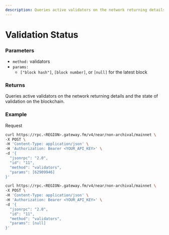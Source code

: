 ```yaml
---
description: Queries active validators on the network returning details and the state of validation on the blockchain.
---
```


# Validation Status

### **Parameters**

- `method:` validators
- `params:`
  - `["block hash"]`, `[block number]`, or `[null]` for the latest block

### **Returns**

Queries active validators on the network returning details and the state of validation on the blockchain.

### **Example**

Request

```bash
curl https://rpc.<REGION>.gateway.fm/v4/near/non-archival/mainnet \
-X POST \
-H 'Content-Type: application/json' \
-H 'Authorization: Bearer <YOUR_API_KEY>' \
-d '{
  "jsonrpc": "2.0",
  "id": "11",
  "method": "validators",
  "params": [62909946]
}'
```

```bash
curl https://rpc.<REGION>.gateway.fm/v4/near/non-archival/mainnet \
-X POST \
-H 'Content-Type: application/json' \
-H 'Authorization: Bearer <YOUR_API_KEY>' \
-d '{
  "jsonrpc": "2.0",
  "id": "11",
  "method": "validators",
  "params": [null]
}'
```
